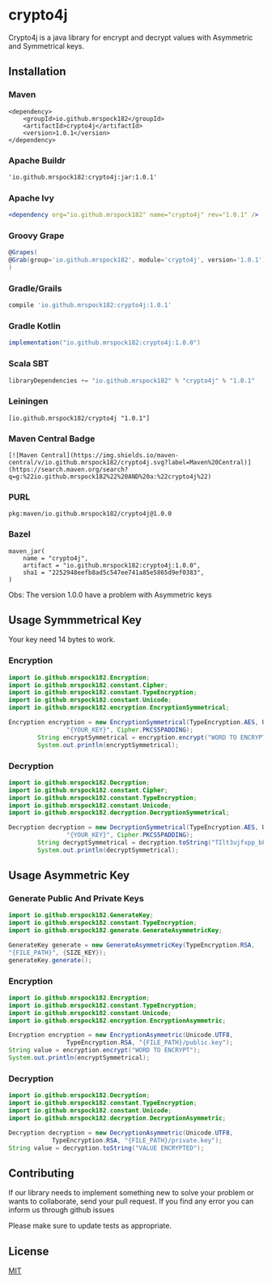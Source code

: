 # crypto4j

Crypto4j is a java library for encrypt and decrypt values with Asymmetric and Symmetrical keys.

## Installation

### Maven
```maven
<dependency>
    <groupId>io.github.mrspock182</groupId>
    <artifactId>crypto4j</artifactId>
    <version>1.0.1</version>
</dependency>
```

### Apache Buildr
```apache buildr
'io.github.mrspock182:crypto4j:jar:1.0.1'
```

### Apache Ivy
```apache ivy
<dependency org="io.github.mrspock182" name="crypto4j" rev="1.0.1" />
```

### Groovy Grape
```Groovy Grape
@Grapes( 
@Grab(group='io.github.mrspock182', module='crypto4j', version='1.0.1') 
)
```

### Gradle/Grails
```gradle
compile 'io.github.mrspock182:crypto4j:1.0.1'
```

### Gradle Kotlin
```gradle kotlin
implementation("io.github.mrspock182:crypto4j:1.0.0")
```

### Scala SBT
```scala
libraryDependencies += "io.github.mrspock182" % "crypto4j" % "1.0.1"
```

### Leiningen
```leiningen
[io.github.mrspock182/crypto4j "1.0.1"]
```

### Maven Central Badge
```maven central badge
[![Maven Central](https://img.shields.io/maven-central/v/io.github.mrspock182/crypto4j.svg?label=Maven%20Central)](https://search.maven.org/search?q=g:%22io.github.mrspock182%22%20AND%20a:%22crypto4j%22)
```

### PURL
```purl
pkg:maven/io.github.mrspock182/crypto4j@1.0.0
```

### Bazel
```bazel
maven_jar(
    name = "crypto4j",
    artifact = "io.github.mrspock182:crypto4j:1.0.0",
    sha1 = "2252948eefb8ad5c547ee741a85e5865d9ef0383",
)
```

Obs: The version 1.0.0 have a problem with Asymmetric keys

## Usage Symmmetrical Key

Your key need 14 bytes to work.

### Encryption

```java
import io.github.mrspock182.Encryption;
import io.github.mrspock182.constant.Cipher;
import io.github.mrspock182.constant.TypeEncryption;
import io.github.mrspock182.constant.Unicode;
import io.github.mrspock182.encryption.EncryptionSymmetrical;

Encryption encryption = new EncryptionSymmetrical(TypeEncryption.AES, Unicode.UTF8,
                "{YOUR_KEY}", Cipher.PKCS5PADDING);
        String encryptSymmetrical = encryption.encrypt("WORD TO ENCRYPT");
        System.out.println(encryptSymmetrical);
```

### Decryption

```java
import io.github.mrspock182.Decryption;
import io.github.mrspock182.constant.Cipher;
import io.github.mrspock182.constant.TypeEncryption;
import io.github.mrspock182.constant.Unicode;
import io.github.mrspock182.decryption.DecryptionSymmetrical;

Decryption decryption = new DecryptionSymmetrical(TypeEncryption.AES, Unicode.UTF8,
                "{YOUR_KEY}", Cipher.PKCS5PADDING);
        String decryptSymmetrical = decryption.toString("TIlt3ujfxpp_bLrOLL3S-A==");
        System.out.println(decryptSymmetrical);
```

## Usage Asymmetric Key

### Generate Public And Private Keys

```java
import io.github.mrspock182.GenerateKey;
import io.github.mrspock182.constant.TypeEncryption;
import io.github.mrspock182.generate.GenerateAsymmetricKey;

GenerateKey generate = new GenerateAsymmetricKey(TypeEncryption.RSA, 
"{FILE_PATH}", {SIZE_KEY});
generateKey.generate();
```

### Encryption

```java
import io.github.mrspock182.Encryption;
import io.github.mrspock182.constant.TypeEncryption;
import io.github.mrspock182.constant.Unicode;
import io.github.mrspock182.encryption.EncryptionAsymmetric;

Encryption encryption = new EncryptionAsymmetric(Unicode.UTF8,
                TypeEncryption.RSA, "{FILE_PATH}/public.key");
String value = encryption.encrypt("WORD TO ENCRYPT");
System.out.println(encryptSymmetrical);
```

### Decryption

```java
import io.github.mrspock182.Decryption;
import io.github.mrspock182.constant.TypeEncryption;
import io.github.mrspock182.constant.Unicode;
import io.github.mrspock182.decryption.DecryptionAsymmetric;

Decryption decryption = new DecryptionAsymmetric(Unicode.UTF8,
            TypeEncryption.RSA, "{FILE_PATH}/private.key");
String value = decryption.toString("VALUE ENCRYPTED");
```

## Contributing
If our library needs to implement something new to solve your problem or wants to collaborate, send your pull request.
If you find any error you can inform us through github issues

Please make sure to update tests as appropriate.

## License
[MIT](https://choosealicense.com/licenses/mit/)

